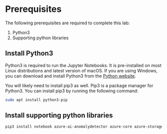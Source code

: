 # Prerequisites

The following prerequisites are required to complete this lab:

1. Python3
1. Supporting python libraries

## Install Python3

Python3 is required to run the Jupyter Notebooks. It is pre-installed on most Linux distributions and latest version of macOS. If you are using Windows, you can download and install Python3 from the [Python website](https://www.python.org/downloads/).

You will likely need to install pip3 as well. Pip3 is a package manager for Python3. You can install pip3 by running the following command:

```bash
sudo apt install python3-pip
```

## Install supporting python libraries

```bash
pip3 install notebook azure-ai-anomalydetector azure-core azure-storage-blob python-dotenv pandas plotly bokeh
```
